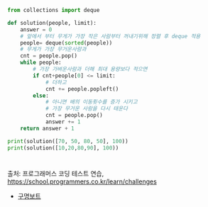 ``` py
from collections import deque

def solution(people, limit):
    answer = 0
    # 앞에서 부터 무게가 가장 작은 사람부터 꺼내기위해 정렬 후 deque 적용
    people= deque(sorted(people))
    # 무게가 가장 무거운사람과
    cnt = people.pop()
    while people:
        # 가장 가벼운사람과 더해 최대 용량보다 적으면
        if cnt+people[0] <= limit:
            # 더하고
            cnt += people.popleft()
        else:
            # 아니면 배의 이동횟수를 증가 시키고
            # 가장 무거운 사람을 다시 태운다
            cnt = people.pop()
            answer += 1
    return answer + 1

print(solution([70, 50, 80, 50], 100))
print(solution([10,20,80,90], 100))

```
#
출처: 프로그래머스 코딩 테스트 연습, https://school.programmers.co.kr/learn/challenges
- [구명보트](https://school.programmers.co.kr/learn/courses/30/lessons/42885)